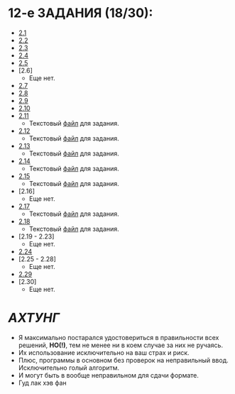# 12-е ЗАДАНИЯ **(18/30)**:

* [2.1](https://github.com/teqnot/12thTASK/blob/main/2_1.cpp)
* [2.2](https://github.com/teqnot/12thTASK/blob/main/2_2.cpp)
* [2.3](https://github.com/teqnot/12thTASK/blob/main/2_3.cpp)
* [2.4](https://github.com/teqnot/12thTASK/blob/main/2_4.cpp)
* [2.5](https://github.com/teqnot/12thTASK/blob/main/2_5.cpp)
* [2.6] 
  - Еще нет.
* [2.7](https://github.com/teqnot/12thTASK/blob/main/2_7.cpp)
* [2.8](https://github.com/teqnot/12thTASK/blob/main/2_8.cpp)
* [2.9](https://github.com/teqnot/12thTASK/blob/main/2_9.py)
* [2.10](https://github.com/teqnot/12thTASK/blob/main/2_10.cpp)
* [2.11](https://github.com/teqnot/12thTASK/blob/main/2_11.py)
  - Текстовый [файл](https://github.com/teqnot/12thTASK/blob/main/2-11Words.txt) для задания.
* [2.12](https://github.com/teqnot/12thTASK/blob/main/2_12.py)
  - Текстовый [файл](https://github.com/teqnot/12thTASK/blob/main/2-17Words.txt) для задания.
* [2.13](https://github.com/teqnot/12thTASK/blob/main/2_13.py)
  - Текстовый [файл](https://github.com/teqnot/12thTASK/blob/main/2-17Words.txt) для задания.
* [2.14](https://github.com/teqnot/12thTASK/blob/main/2_14.py)
  - Текстовый [файл](https://github.com/teqnot/12thTASK/blob/main/2-17Words.txt) для задания.
* [2.15](https://github.com/teqnot/12thTASK/blob/main/2_15.py)
  - Текстовый [файл](https://github.com/teqnot/12thTASK/blob/main/2-17Words.txt) для задания.
* [2.16]
  - Еще нет.
* [2.17](https://github.com/teqnot/12thTASK/blob/main/2_17.py)
  - Текстовый [файл](https://github.com/teqnot/12thTASK/blob/main/2-17Words.txt) для задания.
* [2.18](https://github.com/teqnot/12thTASK/blob/main/2_18.py)
  - Текстовый [файл](https://github.com/teqnot/12thTASK/blob/main/2-17Words.txt) для задания.
* [2.19 - 2.23]
  - Еще нет.
* [2.24](https://github.com/teqnot/12thTASK/blob/main/2_24.cpp)
* [2.25 - 2.28]
  - Еще нет.
* [2.29](https://github.com/teqnot/12thTASK/blob/main/2_29.py)
* [2.30]
  - Еще нет.

# *АХТУНГ*
- Я максимально постарался удостовериться в правильности всех решений, **НО(!)**, тем не менее ни в коем случае за них не ручаясь.
- Их использование исключительно на ваш страх и риск.
- Плюс, программы в основном без проверок на неправильный ввод. Исключительно голый алгоритм.
- И могут быть в вообще неправильном для сдачи формате. 
- Гуд лак хэв фан
